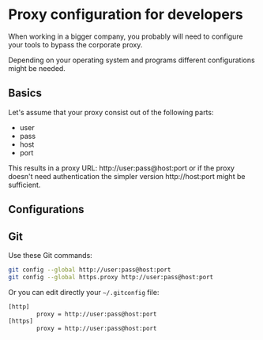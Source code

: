# Proxy configuration for developers

When working in a bigger company, you probably will need to configure your tools to bypass the corporate proxy.

Depending on your operating system and programs different configurations might be needed.

## Basics

Let's assume that your proxy consist out of the following parts:

- user
- pass
- host
- port

This results in a proxy URL: http://user:pass@host:port or if the proxy doesn't need authentication the simpler version http://host:port might be sufficient.


## Configurations

## Git

Use these Git commands:

```bash
git config --global http://user:pass@host:port
git config --global https.proxy http://user:pass@host:port
```

Or you can edit directly your ```~/.gitconfig``` file:

```bash
[http]
        proxy = http://user:pass@host:port
[https]
        proxy = http://user:pass@host:port
```


